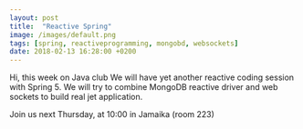 ```yaml
---
layout: post
title:  "Reactive Spring"
image: /images/default.png
tags: [spring, reactiveprogramming, mongobd, websockets]
date: 2018-02-13 16:28:00 +0200
---
```


Hi, this week on Java club
We will have yet another reactive coding session with Spring 5. We will try to combine MongoDB reactive driver and web sockets to build real jet application.

Join us next Thursday, at 10:00 in Jamaika (room 223)

